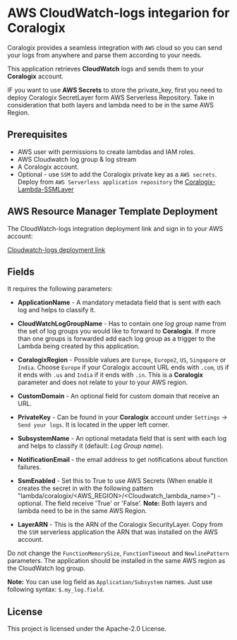 # AWS CloudWatch-logs integarion for Coralogix

Coralogix provides a seamless integration with ``AWS`` cloud so you can send your logs from anywhere and parse them according to your needs.

This application retrieves **CloudWatch** logs and sends them to your **Coralogix** account.

IF you want to use **AWS Secrets** to store the private_key, first you need to deploy Coralogix SecretLayer form AWS Serverless Repository.
Take in consideration that both layers and lambda need to be in the same AWS Region.

## Prerequisites

* AWS user with permissions to create lambdas and IAM roles.
* AWS Cloudwatch log group & log stream
* A Coralogix account.
* Optional - use ``SSM`` to add the Coralogix private key as a ``AWS secrets``. Deploy from ``AWS Serverless application repository`` the [Coralogix-Lambda-SSMLayer](https://eu-west-1.console.aws.amazon.com/lambda/home?region=eu-west-1#/create/app?applicationId=arn:aws:serverlessrepo:eu-central-1:597078901540:applications/Coralogix-Lambda-SSMLayer)

## AWS Resource Manager Template Deployment

The CloudWatch-logs integration deployment link and sign in to your AWS account:

[Cloudwatch-logs deployment link](https://eu-west-1.console.aws.amazon.com/lambda/home?region=eu-west-1#/create/app?applicationId=arn:aws:serverlessrepo:eu-central-1:597078901540:applications/Coralogix-CloudWatch)


## Fields

It requires the following parameters:

* **ApplicationName** - A mandatory metadata field that is sent with each log and helps to classify it.

* **CloudWatchLogGroupName** - Has to contain one *log group* name from the set of log groups you would like to forward to **Coralogix**. If more than one groups is forwarded add each log group as a trigger to the Lambda being created by this application.

* **CoralogixRegion** - Possible values are `Europe`, `Europe2`, `US`, `Singapore` or `India`. Choose `Europe` if your Coralogix account URL ends with `.com`, `US` if it ends with `.us` and `India` if it ends with `.in`. This is a **Coralogix** parameter and does not relate to your to your AWS region.

* **CustomDomain** - An optional field for custom domain that receive an URL. 

* **PrivateKey** - Can be found in your **Coralogix** account under `Settings` -> `Send your logs`. It is located in the upper left corner.

* **SubsystemName** - An optional metadata field that is sent with each log and helps to classify it (default: *Log Group name*).

* **NotificationEmail** - the email address to get notifications about function failures.

* **SsmEnabled** - Set this to True to use AWS Secrets  (When enable it creates the secret in with the following pattern "lambda/coralogix/<AWS_REGION>/<Cloudwatch_lambda_name>") - optional. The field receive 'True' or 'False'.
**Note:** Both layers and lambda need to be in the same AWS Region.


* **LayerARN** - This is the ARN of the Coralogix SecurityLayer. Copy from the ``SSM`` serverless application the ARN that was installed on the AWS account. 

Do not change the `FunctionMemorySize`, `FunctionTimeout` and `NewlinePattern` parameters. The application should be installed in the same AWS region as the CloudWatch log group.

**Note:** You can use log field as `Application/Subsystem` names. Just use following syntax: `$.my_log.field`.


## License

This project is licensed under the Apache-2.0 License.
